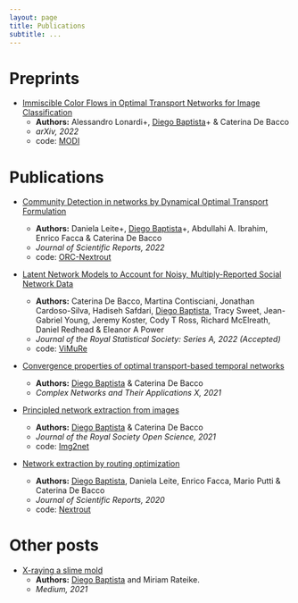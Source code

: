 ```yaml
---
layout: page
title: Publications
subtitle: ...
---
```


# Preprints

- [Immiscible Color Flows in Optimal Transport Networks for Image Classification](https://arxiv.org/pdf/2205.02938.pdf)
	- **Authors:** Alessandro Lonardi+, <ins>Diego Baptista</ins>+ & Caterina De Bacco    
	- _arXiv, 2022_
	- code: [MODI](https://github.com/aleable/MODI)

# Publications
- [Community Detection in networks by Dynamical Optimal Transport Formulation](https://www.nature.com/articles/s41598-022-20986-y)  
	- **Authors:** Daniela Leite+, <ins>Diego Baptista</ins>+, Abdullahi A. Ibrahim, Enrico Facca & Caterina De Bacco
	- _Journal of Scientific Reports, 2022_
	- code: [ORC-Nextrout](https://github.com/Danielaleite/ORC-Nextrout)

- [Latent Network Models to Account for Noisy, Multiply-Reported Social Network Data](https://arxiv.org/pdf/2112.11396.pdf) 
	- **Authors:** Caterina De Bacco, Martina Contisciani, Jonathan Cardoso-Silva, Hadiseh Safdari, <ins>Diego Baptista</ins>, Tracy Sweet, Jean-Gabriel Young, Jeremy Koster, Cody T Ross, Richard McElreath, Daniel Redhead & Eleanor A Power
	- _Journal of the Royal Statistical Society: Series A, 2022 (Accepted)_
	- code: [ViMuRe](https://github.com/latentnetworks/vimure)

- [Convergence properties of optimal transport-based temporal networks](https://link.springer.com/chapter/10.1007/978-3-030-93409-5_48)    
	- **Authors:** <ins>Diego Baptista</ins> & Caterina De Bacco
	- _Complex Networks and Their Applications X, 2021_

- [Principled network extraction from images](https://royalsocietypublishing.org/doi/10.1098/rsos.210025)
	- **Authors:** <ins>Diego Baptista</ins> & Caterina De Bacco
	- _Journal of the Royal Society Open Science, 2021_
	- code: [Img2net](https://github.com/diegoabt/Img2net)
- [Network extraction by routing optimization](https://www.nature.com/articles/s41598-020-77064-4)
	- **Authors:** <ins>Diego Baptista</ins>, Daniela Leite, Enrico Facca, Mario Putti & Caterina De Bacco
	- _Journal of Scientific Reports, 2020_
	- code: [Nextrout](https://github.com/Danielaleite/Nextrout)


# Other posts
- [X-raying a slime mold](https://medium.com/@dabtheuerkauf/x-raying-a-slime-mold-37984b4d6085)
	- **Authors:** <ins>Diego Baptista</ins> and Miriam Rateike.
	- _Medium, 2021_
